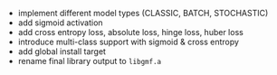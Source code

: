 * implement different model types (CLASSIC, BATCH, STOCHASTIC)
* add sigmoid activation
* add cross entropy loss, absolute loss, hinge loss, huber loss
* introduce multi-class support with sigmoid & cross entropy
* add global install target
* rename final library output to `libgmf.a`
